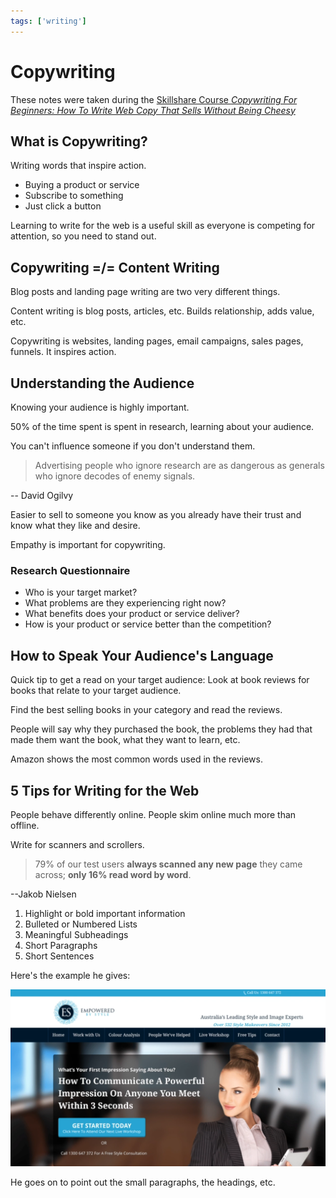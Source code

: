 ```yaml
---
tags: ['writing']
---
```


# Copywriting

These notes were taken during the [Skillshare Course *Copywriting For Beginners: How To Write Web Copy That Sells Without Being Cheesy*](https://skl.sh/2YUcNLR)

## What is Copywriting?
Writing words that inspire action.
* Buying a product or service
* Subscribe to something
* Just click a button

Learning to write for the web is a useful skill as everyone is competing for attention, so you need to stand out.

## Copywriting =/= Content Writing
Blog posts and landing page writing are two very different things.

Content writing is blog posts, articles, etc. Builds relationship, adds value, etc.

Copywriting is websites, landing pages, email campaigns, sales pages, funnels. It inspires action.

## Understanding the Audience
Knowing your audience is highly important. 

50% of the time spent is spent in research, learning about your audience.

You can't influence someone if you don't understand them.

> Advertising people who ignore research are as dangerous as generals who ignore decodes of enemy signals.

-- David Ogilvy

Easier to sell to someone you know as you already have their trust and know what they like and desire. 

Empathy is important for copywriting. 

### Research Questionnaire

* Who is your target market?
* What problems are they experiencing right now?
* What benefits does your product or service deliver?
* How is your product or service better than the competition?

## How to Speak Your Audience's Language
Quick tip to get a read on your target audience:
Look at book reviews for books that relate to your target audience. 

Find the best selling books in your category and read the reviews. 

People will say why they purchased the book, the problems they had that made them want the book, what they want to learn, etc. 

Amazon shows the most common words used in the reviews.

## 5 Tips for Writing for the Web
People behave differently online. People skim online much more than offline. 

Write for scanners and scrollers. 

> 79% of our test users **always scanned any new page** they came across; **only 16% read word by word**.

--Jakob Nielsen

1. Highlight or bold important information
2. Bulleted or Numbered Lists
3. Meaningful Subheadings
4. Short Paragraphs
5. Short Sentences

Here's the example he gives:

![Marketing Site Example](./marketing-site-example.png)

He goes on to point out the small paragraphs, the headings, etc.
